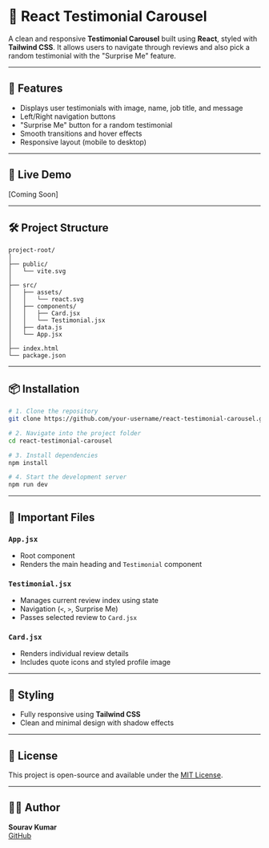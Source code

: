 # 🌟 React Testimonial Carousel

A clean and responsive **Testimonial Carousel** built using **React**, styled with **Tailwind CSS**. It allows users to navigate through reviews and also pick a random testimonial with the "Surprise Me" feature.

---

## 📸 Features

- Displays user testimonials with image, name, job title, and message
- Left/Right navigation buttons
- "Surprise Me" button for a random testimonial
- Smooth transitions and hover effects
- Responsive layout (mobile to desktop)

---

## 🚀 Live Demo

[Coming Soon]

---

## 🛠️ Project Structure

```
project-root/
│
├── public/
│   └── vite.svg
│
├── src/
│   ├── assets/
│   │   └── react.svg
│   ├── components/
│   │   ├── Card.jsx
│   │   └── Testimonial.jsx
│   ├── data.js
│   └── App.jsx
│
├── index.html
└── package.json
```

---

## 📦 Installation

```bash
# 1. Clone the repository
git clone https://github.com/your-username/react-testimonial-carousel.git

# 2. Navigate into the project folder
cd react-testimonial-carousel

# 3. Install dependencies
npm install

# 4. Start the development server
npm run dev
```

---

## 📁 Important Files

### `App.jsx`

- Root component
- Renders the main heading and `Testimonial` component

### `Testimonial.jsx`

- Manages current review index using state
- Navigation (`<`, `>`, Surprise Me)
- Passes selected review to `Card.jsx`

### `Card.jsx`

- Renders individual review details
- Includes quote icons and styled profile image

---

## 🎨 Styling

- Fully responsive using **Tailwind CSS**
- Clean and minimal design with shadow effects

---

## 📃 License

This project is open-source and available under the [MIT License](LICENSE).

---

## 👨‍💻 Author

**Sourav Kumar**  
[GitHub](https://github.com/sourav4152)